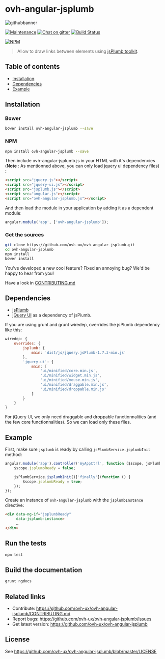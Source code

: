 # ovh-angular-jsplumb

![githubbanner](https://user-images.githubusercontent.com/3379410/27423240-3f944bc4-5731-11e7-87bb-3ff603aff8a7.png)

[![Maintenance](https://img.shields.io/maintenance/yes/2017.svg)]() [![Chat on gitter](https://img.shields.io/gitter/room/ovh/ux.svg)](https://gitter.im/ovh/ux) [![Build Status](https://travis-ci.org/ovh-ux/ovh-angular-jsplumb.svg)](https://travis-ci.org/ovh-ux/ovh-angular-jsplumb)

[![NPM](https://nodei.co/npm/ovh-angular-jsplumb.png?downloads=true&downloadRank=true&stars=true)](https://nodei.co/npm/ovh-angular-jsplumb/)

> Allow to draw links between elements using [jsPlumb toolkit](http://www.jsplumb.org/).

## Table of contents
* [Installation](#installation)
* [Dependencies](#dependencies)
* [Example](#example)

## Installation

### Bower
```sh
bower install ovh-angular-jsplumb --save
```

### NPM
```sh
npm install ovh-angular-jsplumb --save
```

Then include ovh-angular-jsplumb.js in your HTML with it's dependencies (**Note** : As mentionned above, you can only load jquery ui dependency files) :

```html
<script src="jquery.js"></script>
<script src="jquery-ui.js"></script>
<script src="jsplumb.js"></script>
<script src="angular.js"></script>
<script src="ovh-angular-jsplumb.js"></script>
```

And then load the module in your application by adding it as a dependent module:

```js
angular.module('app', ['ovh-angular-jsplumb']);
```

### Get the sources
```sh
git clone https://github.com/ovh-ux/ovh-angular-jsplumb.git
cd ovh-angular-jsplumb
npm install
bower install
```

You've developed a new cool feature? Fixed an annoying bug? We'd be happy
to hear from you!

Have a look in [CONTRIBUTING.md](https://github.com/ovh-ux/ovh-angular-jsplumb/blob/master/CONTRIBUTING.md)


## Dependencies

- [jsPlumb](http://jsplumb.org)
- [jQuery UI](http://jqueryui.com/) as a dependency of jsPlumb.

If you are using grunt and grunt wiredep, overrides the jsPlumb dependency like this:

```js
wiredep: {
    overrides: {
        jsplumb: {
            main: 'dist/js/jquery.jsPlumb-1.7.3-min.js'
        },
        'jquery-ui': {
            main: [
                'ui/minified/core.min.js',
                'ui/minified/widget.min.js',
                'ui/minified/mouse.min.js',
                'ui/minified/draggable.min.js',
                'ui/minified/droppable.min.js'
            ]
        }
    }
}
```

For jQuery UI, we only need draggable and droppable functionnalities (and the few core functionnalities). So we can load only these files.


## Example
First, make sure `jsplumb` is ready by calling `jsPlumbService.jsplumbInit` method:

```js
angular.module('app').controller('myAppCtrl', function ($scope, jsPlumbService) {
    $scope.jsplumbReady = false;

    jsPlumbService.jsplumbInit()['finally'](function () {
        $scope.jsplumbReady = true;
    });
});
```

Create an instance of `ovh-angular-jsplumb` with the `jsplumbInstance` directive:

```html
<div data-ng-if="jsplumbReady"
     data-jsplumb-instance>
     …
</div>
```


## Run the tests

```sh
npm test
```


## Build the documentation

```sh
grunt ngdocs
```


## Related links

 * Contribute: https://github.com/ovh-ux/ovh-angular-jsplumb/CONTRIBUTING.md
 * Report bugs: https://github.com/ovh-ux/ovh-angular-jsplumb/issues
 * Get latest version: https://github.com/ovh-ux/ovh-angular-jsplumb


## License

See https://github.com/ovh-ux/ovh-angular-jsplumb/blob/master/LICENSE